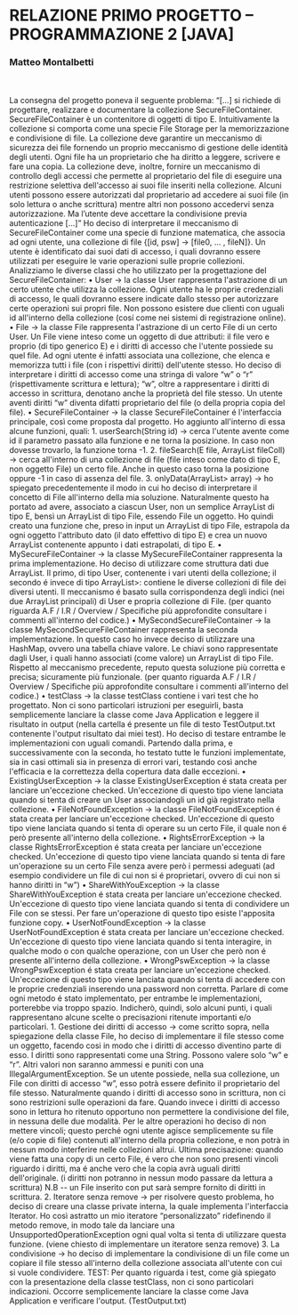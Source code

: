 # RELAZIONE PRIMO PROGETTO – PROGRAMMAZIONE 2 [JAVA] <br />
### Matteo Montalbetti <br />
<br />
<br />
La consegna del progetto poneva il seguente problema: “[…] si richiede di progettare, realizzare e documentare
la collezione SecureFileContainer. SecureFileContainer è un contenitore di oggetti di tipo E. Intuitivamente la
collezione si comporta come una specie File Storage per la memorizzazione e condivisione di file. La collezione
deve garantire un meccanismo di sicurezza dei file fornendo un proprio meccanismo di gestione delle identità
degli utenti. Ogni file ha un proprietario che ha diritto a leggere, scrivere e fare una copia. La collezione deve,
inoltre, fornire un meccanismo di controllo degli accessi che permette al proprietario del file di eseguire una
restrizione selettiva dell'accesso ai suoi file inseriti nella collezione. Alcuni utenti possono essere autorizzati dal
proprietario ad accedere ai suoi file (in solo lettura o anche scrittura) mentre altri non possono accedervi senza
autorizzazione. Ma l’utente deve accettare la condivisione previa autenticazione […]”
Ho deciso di interpretare il meccanismo di SecureFileContainer come una specie di funzione matematica, che
associa ad ogni utente, una collezione di file {[id, psw] → [file0, … , fileN]}. Un utente è identificato dai suoi dati
di accesso, i quali dovranno essere utilizzati per eseguire le varie operazioni sulle proprie collezioni.
Analizziamo le diverse classi che ho utilizzato per la progettazione del SecureFileContainer:
• User → la classe User rappresenta l'astrazione di un certo utente che utilizza la collezione. Ogni utente ha
le proprie credenziali di accesso, le quali dovranno essere indicate dallo stesso per autorizzare certe
operazioni sui propri file. Non possono esistere due clienti con uguali id all'interno della collezione (cosí
come nei sistemi di registrazione online).
• File → la classe File rappresenta l'astrazione di un certo File di un certo User. Un File viene inteso come
un oggetto di due attributi: il file vero e proprio (di tipo generico E) e i diritti di accesso che l'utente
possiede su quel file. Ad ogni utente é infatti associata una collezione, che elenca e memorizza tutti i file
(con i rispettivi diritti) dell'utente stesso. Ho deciso di interpretare i diritti di accesso come una stringa di
valore “w” o “r” (rispettivamente scrittura e lettura); “w”, oltre a rappresentare i diritti di accesso in
scrittura, denotano anche la proprietà del file stesso. Un utente aventi diritti “w” diventa difatti
proprietario del file (o della propria copia del file).
• SecureFileContainer → la classe SecureFileContainer é l'interfaccia principale, così come proposta dal
progetto. Ho aggiunto all'interno di essa alcune funzioni, quali:
1. userSearch(String id) → cerca l'utente avente come id il parametro passato alla funzione
e ne torna la posizione. In caso non dovesse trovarlo, la
funzione torna -1.
2. fileSearch(E file, ArrayList<E> fileColl) → cerca all'interno di una collezione di file
(file inteso come dato di tipo E, non oggetto File) un certo file.
Anche in questo caso torna la posizione oppure -1 in caso di
assenza del file.
3. onlyData(ArrayList<File<E>> array) → ho spiegato precedentemente il modo in cui
ho deciso di interpretare il concetto di File all'interno della mia
soluzione. Naturalmente questo ha portato ad avere, associato a
ciascun User, non un semplice ArrayList di tipo E, bensì un
ArrayList di tipo File<E>, essendo File un oggetto. Ho quindi
creato una funzione che, preso in input un ArrayList di tipo
File<E>, estrapola da ogni oggetto l'attributo dato (il dato
effettivo di tipo E) e crea un nuovo ArrayList contenente
appunto i dati estrapolati, di tipo E.
• MySecureFileContainer → la classe MySecureFileContainer rappresenta la prima implementazione. Ho
deciso di utilizzare come struttura dati due ArrayList. Il primo, di tipo User, contenente i vari utenti della
collezione; il secondo é invece di tipo ArrayList<File<E>>: contiene le diverse collezioni di file dei
diversi utenti. Il meccanismo é basato sulla corrispondenza degli indici (nei due ArrayList principali) di
User e propria collezione di File. (per quanto riguarda A.F / I.R / Overview / Specifiche più approfondite
consultare i commenti all'interno del codice.)
• MySecondSecureFileContainer → la classe MySecondSecureFileContainer rappresenta la seconda
implementazione. In questo caso ho invece deciso di utilizzare una HashMap, ovvero una tabella chiave
valore. Le chiavi sono rappresentate dagli User, i quali hanno associati (come valore) un ArrayList di tipo
File<E>. Rispetto al meccanismo precedente, reputo questa soluzione più corretta e precisa; sicuramente
più funzionale. (per quanto riguarda A.F / I.R / Overview / Specifiche più approfondite consultare i
commenti all'interno del codice.)
• testClass → la classe testClass contiene i vari test che ho progettato. Non ci sono particolari istruzioni
per eseguirli, basta semplicemente lanciare la classe come Java Application e leggere il risultato in output
(nella cartella é presente un file di testo TestOutput.txt contenente l'output risultato dai miei test). Ho
deciso di testare entrambe le implementazioni con uguali comandi. Partendo dalla prima, e
successivamente con la seconda, ho testato tutte le funzioni implementate, sia in casi ottimali sia in
presenza di errori vari, testando così anche l'efficacia e la correttezza della copertura data dalle eccezioni.
• ExistingUserException → la classe ExistingUserException é stata creata per lanciare un'eccezione
checked. Un'eccezione di questo tipo viene lanciata quando si tenta di creare un User associandogli un id
già registrato nella collezione.
• FileNotFoundException → la classe FileNotFoundException é stata creata per lanciare un'eccezione
checked. Un'eccezione di questo tipo viene lanciata quando si tenta di operare su un certo File, il quale
non é però presente all'interno della collezione.
• RightsErrorException → la classe RightsErrorException é stata creata per lanciare un'eccezione
checked. Un'eccezione di questo tipo viene lanciata quando si tenta di fare un'operazione su un certo File
senza avere però i permessi adeguati (ad esempio condividere un file di cui non si é proprietari, ovvero di
cui non si hanno diritti in “w”)
• ShareWithYouException → la classe ShareWithYouException é stata creata per lanciare un'eccezione
checked. Un'eccezione di questo tipo viene lanciata quando si tenta di condividere un File con se stessi.
Per fare un'operazione di questo tipo esiste l'apposita funzione copy.
• UserNotFoundException → la classe UserNotFoundException é stata creata per lanciare un'eccezione
checked. Un'eccezione di questo tipo viene lanciata quando si tenta interagire, in qualche modo o con
qualche operazione, con un User che però non é presente all'interno della collezione.
• WrongPswException → la classe WrongPswException é stata creata per lanciare un'eccezione checked.
Un'eccezione di questo tipo viene lanciata quando si tenta di accedere con le proprie credenziali
inserendo una password non corretta.
Parlare di come ogni metodo é stato implementato, per entrambe le implementazioni, porterebbe via troppo
spazio. Indicherò, quindi, solo alcuni punti, i quali rappresentano alcune scelte o precisazioni ritenute importanti
e/o particolari.
1. Gestione dei diritti di accesso → come scritto sopra, nella spiegazione della classe File, ho deciso di
implementare il file stesso come un oggetto, facendo cosi in modo che i diritti di accesso diventino parte
di esso. I diritti sono rappresentati come una String. Possono valere solo “w” e “r”. Altri valori non
saranno ammessi e puniti con una IllegalArgumentException. Se un utente possiede, nella sua collezione,
un File con diritti di accesso “w”, esso potrà essere definito il proprietario del file stesso. Naturalmente
quando i diritti di accesso sono in scrittura, non ci sono restrizioni sulle operazioni da fare. Quando
invece i diritti di accesso sono in lettura ho ritenuto opportuno non permettere la condivisione del file, in
nessuna delle due modalità. Per le altre operazioni ho deciso di non mettere vincoli; questo perché ogni
utente agisce semplicemente su file (e/o copie di file) contenuti all'interno della propria collezione, e non
potrà in nessun modo interferire nelle collezioni altrui. Ultima precisazione: quando viene fatta una copy
di un certo File, é vero che non sono presenti vincoli riguardo i diritti, ma é anche vero che la copia avrà
uguali diritti dell'originale. (i diritti non potranno in nessun modo passare da lettura a scrittura)
N.B -- un File inserito con put sarà sempre fornito di diritti in scrittura.
2. Iteratore senza remove → per risolvere questo problema, ho deciso di creare una classe private interna,
la quale implementa l'interfaccia Iterator. Ho così astratto un mio iteratore “personalizzato” ridefinendo il
metodo remove, in modo tale da lanciare una UnsupportedOperationException ogni qual volta si tenta di
utilizzare questa funzione. (viene chiesto di implementare un iteratore senza remove)
3. La condivisione → ho deciso di implementare la condivisione di un file come un copiare il file stesso
all'interno della collezione associata all'utente con cui si vuole condividere.
TEST:
Per quanto riguarda i test, come già spiegato con la presentazione della classe testClass, non ci sono particolari
indicazioni. Occorre semplicemente lanciare la classe come Java Application e verificare l'output. (TestOutput.txt)